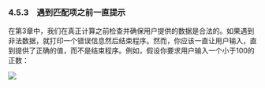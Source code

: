    

### 4.5.3　遇到匹配项之前一直提示

在第3章中，我们在真正计算之前检查并确保用户提供的数据是合法的。如果遇到非法数据，就打印一个错误信息然后结束程序。然而，你应该一直让用户输入，直到提供了正确的值，而不是结束程序。例如，假设你要求用户输入一个小于100的正数：

![](../Images/image05941.gif)